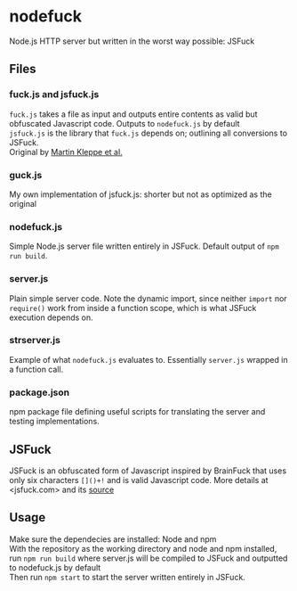 # nodefuck
Node.js HTTP server but written in the worst way possible: JSFuck
## Files
### fuck.js and jsfuck.js
``fuck.js`` takes a file as input and outputs entire contents as valid but obfuscated Javascript code. Outputs to ``nodefuck.js`` by default \
``jsfuck.js`` is the library that ``fuck.js`` depends on; outlining all conversions to JSFuck. \
Original by [Martin Kleppe et al.](https://github.com/aemkei/jsfuck)
### guck.js
My own implementation of jsfuck.js: shorter but not as optimized as the original
### nodefuck.js
Simple Node.js server file written entirely in JSFuck. Default output of ``npm run build``.
### server.js
Plain simple server code. Note the dynamic import, since neither ``import`` nor ``require()`` work from inside a function scope, which is what JSFuck execution depends on.
### strserver.js
Example of what ``nodefuck.js`` evaluates to. Essentially ``server.js`` wrapped in a function call.
### package.json
npm package file defining useful scripts for translating the server and testing implementations.
## JSFuck
JSFuck is an obfuscated form of Javascript inspired by BrainFuck that uses only six characters ``[]()+!`` and is valid Javascript code. More details at <jsfuck.com> and its [source](https://github.com/aemkei/jsfuck)
## Usage
Make sure the dependecies are installed: Node and npm \
With the repository as the working directory and node and npm installed, run ``npm run build`` where server.js will be compiled to JSFuck and outputted to nodefuck.js by default \
Then run ``npm start`` to start the server written entirely in JSFuck.
